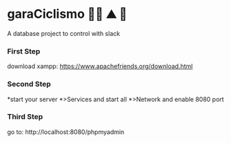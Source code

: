 # garaCiclismo 🚴‍♂️ ⛰ 🥇
A database project to control with slack 

### First Step
download xampp:
https://www.apachefriends.org/download.html

### Second Step
*start your server
*>Services and start all
*>Network and enable 8080 port

### Third Step
go to: 
http://localhost:8080/phpmyadmin

